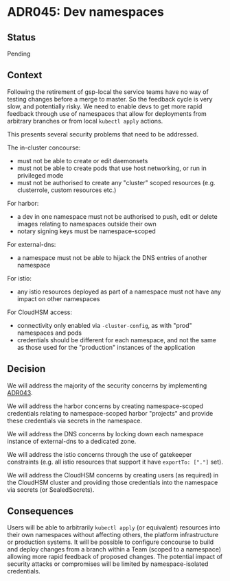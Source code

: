 # ADR045: Dev namespaces

## Status

Pending

## Context

Following the retirement of gsp-local the service teams have no way of testing
changes before a merge to master. So the feedback cycle is very slow, and
potentially risky. We need to enable devs to get more rapid feedback through use
of namespaces that allow for deployments from arbitrary branches or from local
`kubectl apply` actions.

This presents several security problems that need to be addressed.

The in-cluster concourse:

* must not be able to create or edit daemonsets
* must not be able to create pods that use host networking, or run in privileged
  mode
* must not be authorised to create any "cluster" scoped resources (e.g.
  clusterrole, custom resources etc.)

For harbor:

* a dev in one namespace must not be authorised to push, edit or delete images
  relating to namespaces outside their own
* notary signing keys must be namespace-scoped

For external-dns:

* a namespace must not be able to hijack the DNS entries of another namespace

For istio:

* any istio resources deployed as part of a namespace must not have any impact
  on other namespaces

For CloudHSM access:

* connectivity only enabled via `-cluster-config`, as with "prod" namespaces and
  pods
* credentials should be different for each namespace, and not the same as those
  used for the "production" instances of the application

## Decision

We will address the majority of the security concerns by implementing
[ADR043][].

We will address the harbor concerns by creating namespace-scoped credentials
relating to namespace-scoped harbor "projects" and provide these credentials via
secrets in the namespace.

We will address the DNS concerns by locking down each namespace instance of
external-dns to a dedicated zone.

We will address the istio concerns through the use of gatekeeper constraints
(e.g. all istio resources that support it have `exportTo: ["."]` set).

We will address the CloudHSM concerns by creating users (as required) in the
CloudHSM cluster and providing those credentials into the namespace via secrets
(or SealedSecrets).

## Consequences

Users will be able to arbitrarily `kubectl apply` (or equivalent) resources into
their own namespaces without affecting others, the platform infrastructure or
production systems. It will be possible to configure concourse to build and
deploy changes from a branch within a Team (scoped to a namespace) allowing more
rapid feedback of proposed changes. The potential impact of security attacks or
compromises will be limited by namespace-isolated credentials.

[ADR043]: ./ADR043-k8s-resource-access.md

